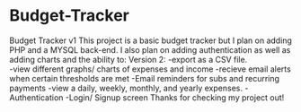 # Budget-Tracker
Budget Tracker v1
This project is a basic budget tracker but I plan on adding PHP and a MYSQL back-end. I also plan on adding authentication as well as adding charts and the ability to:
Version 2:
-export as a CSV file.  
-view different graphs/ charts of expenses and income 
-recieve email alerts when certain thresholds are met
-Email reminders for subs and recurring payments
-view a daily, weekly, monthly, and yearly expenses.
-Authentication
-Login/ Signup screen
Thanks for checking my project out! 
